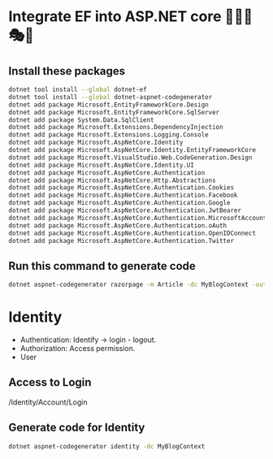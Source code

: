 # Integrate EF into ASP.NET core 🎍🎪🎢🎭🧶

## Install these packages

```bash
dotnet tool install --global dotnet-ef
dotnet tool install --global dotnet-aspnet-codegenerator
dotnet add package Microsoft.EntityFrameworkCore.Design
dotnet add package Microsoft.EntityFrameworkCore.SqlServer
dotnet add package System.Data.SqlClient
dotnet add package Microsoft.Extensions.DependencyInjection
dotnet add package Microsoft.Extensions.Logging.Console
dotnet add package Microsoft.AspNetCore.Identity
dotnet add package Microsoft.AspNetCore.Identity.EntityFrameworkCore
dotnet add package Microsoft.VisualStudio.Web.CodeGeneration.Design
dotnet add package Microsoft.AspNetCore.Identity.UI
dotnet add package Microsoft.AspNetCore.Authentication
dotnet add package Microsoft.AspNetCore.Http.Abstractions
dotnet add package Microsoft.AspNetCore.Authentication.Cookies
dotnet add package Microsoft.AspNetCore.Authentication.Facebook
dotnet add package Microsoft.AspNetCore.Authentication.Google
dotnet add package Microsoft.AspNetCore.Authentication.JwtBearer
dotnet add package Microsoft.AspNetCore.Authentication.MicrosoftAccount
dotnet add package Microsoft.AspNetCore.Authentication.oAuth
dotnet add package Microsoft.AspNetCore.Authentication.OpenIDConnect
dotnet add package Microsoft.AspNetCore.Authentication.Twitter
```

## Run this command to generate code

```bash
dotnet aspnet-codegenerator razorpage -m Article -dc MyBlogContext -outDir Pages/Blog -udl --referenceScriptLibraries
```

# Identity  
- Authentication: Identify -> login - logout.  
- Authorization: Access permission.  
- User 

## Access to Login
/Identity/Account/Login

## Generate code for Identity
```bash
dotnet aspnet-codegenerator identity -dc MyBlogContext
```